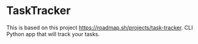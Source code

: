 # TaskTracker
This is based on this project https://roadmap.sh/projects/task-tracker.
CLI Python app that will track your tasks.
